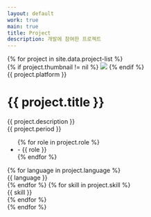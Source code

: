 ```yaml
---
layout: default
work: true
main: true
title: Project
description: 개발에 참여한 프로젝트
---
```


<div class="project">
    {% for project in site.data.project-list %}
        <div class="project-info transition">
            {% if project.thumbnail != nil %}
                <img class="project-img" src="{{ project.thumbnail }}" />
            {% endif %}
            <div class="project-platform">{{ project.platform }}</div>
            <div><h1 class="project-title">{{ project.title }}</h1></div>
            <div class="project-description">{{ project.description }}</div>
            <div class="project-date">{{ project.period }}</div>
            <ul class="project-role">
                {% for role in project.role %}
                    <li>- {{ role }}</li>
                {% endfor %}
            </ul>
            <span class="project-language radius">
                {% for language in project.language %}
                    <div>{{ language }}</div>
                {% endfor %}
            </span>
            <span class="project-skill radius">
                {% for skill in project.skill %}
                    <div>{{ skill }}</div>
                {% endfor %}
            </span>
        </div>
    {% endfor %}
</div>